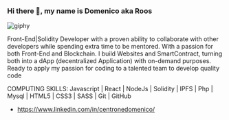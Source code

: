 ### Hi there 👋, my name is Domenico aka Roos

![giphy](https://user-images.githubusercontent.com/76876906/190179170-8b344760-6506-4837-91b7-1ec367b7f43c.gif)


Front-End|Solidity Developer with a proven ability to collaborate with other developers while spending extra
time to be mentored. With a passion for both Front-End and Blockchain. I build Websites and
SmartContract, turning both into a dApp (decentralized Application) with on-demand purposes. Ready to
apply my passion for coding to a talented team to develop quality code

COMPUTING SKILLS:
Javascript | React | NodeJs | Solidity | IPFS | Php | Mysql | HTML5 | CSS3 | SASS | Git | GitHub

- https://www.linkedin.com/in/centronedomenico/
